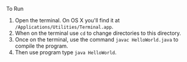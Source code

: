 To Run
1. Open the terminal.  On OS X you'll find it at `/Applications/Utilities/Terminal.app`.
2. When on the terminal use `cd` to change directories to this directory.
3. Once on the terminal, use the command `javac HelloWorld.java` to compile the program.
4. Then use program type `java HelloWorld`.
